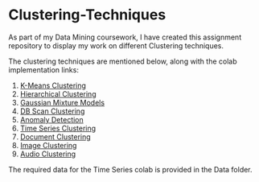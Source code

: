 # Clustering-Techniques
As part of my Data Mining coursework, I have created this assignment repository to display my work on different Clustering techniques.

The clustering techniques are mentioned below, along with the colab implementation links:
1. [K-Means Clustering](https://colab.research.google.com/drive/195DPuUuaq8gJgwHQJQjggbh8l_WiaBIq?usp=sharing)
2. [Hierarchical Clustering](https://colab.research.google.com/drive/1zhGJVGH4MYWSqwfFJxi-CHQIvgKL7lo2?usp=sharing)
3. [Gaussian Mixture Models](https://colab.research.google.com/drive/13PISHmvLmajUMHha4syzbk_O7hy-yM1K?usp=sharing)
4. [DB Scan Clustering](https://colab.research.google.com/drive/1_dNtsSFzH6CPFGaIURGQAv1zHbDwt2xk?usp=sharing)
5. [Anomaly Detection](https://colab.research.google.com/drive/1pZOh2kaugOJDaTCcf6ENoH2s16259OFh?usp=sharing)
6. [Time Series Clustering](https://colab.research.google.com/drive/1rMPhHBJcKxpRY4SzmzEMO6I6sE_G5tQp?usp=sharing)
7. [Document Clustering](https://colab.research.google.com/drive/1ZT54eG7M3WQ6cohcXTTj3EJhM0ebzbYr?usp=sharing)
8. [Image Clustering](https://colab.research.google.com/drive/1B036s6Htabdhqy9mqZzWjY3VD4OhlLFM?usp=sharing)
9. [Audio Clustering]()

The required data for the Time Series colab is provided in the Data folder.